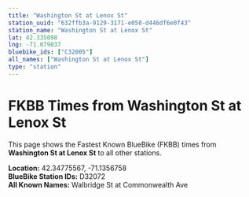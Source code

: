 ```yaml
---
title: "Washington St at Lenox St"
station_uuid: "632ffb3a-9129-3171-e058-d446df6e0f43"
station_name: "Washington St at Lenox St"
lat: 42.335098
lng: -71.079037
bluebike_ids: ["C32005"]
all_names: ["Washington St at Lenox St"]
type: "station"
---
```


# FKBB Times from Washington St at Lenox St

This page shows the Fastest Known BlueBike (FKBB) times from **Washington St at Lenox St** to all other stations.

**Location:** 42.34775567, -71.1356758  
**BlueBike Station IDs:** D32072  
**All Known Names:** Walbridge St at Commonwealth Ave

